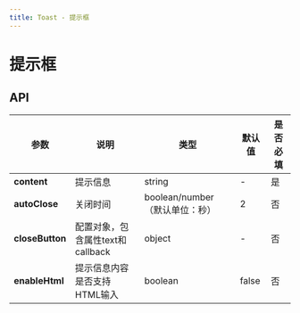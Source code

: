 ```yaml
---
title: Toast - 提示框
---
```

# 提示框


<ClientOnly>
<template>
<Container title="自动关闭">
    <template #list>
        <mi-button @click="showToast">点我出现</mi-button>
    </template>
<template #code>

  ```vue
<template>
    <mi-button @click="showToast">点我出现</mi-button>
</template>


<script>
  import Vue from 'vue';
  import Button from '../../src/components/button/Button.vue';
  import plugin from '../../src/plugin.js';
  import Toast from '../../src/components/toast/Toast.vue';
  Vue.use(plugin);
  export default {
    components: {
    'mi-button':Button,
    Toast
    },
    methods: {
      showToast(){
        this.$toast({
          content: 'hi 我是提示框',
        });
      }
    },
  };
</script>
  ```
</template>
</Container>
</template>

<template>
<Container title="自动关闭时间">
    <template #list>
        <mi-button @click="$toast({content: 'hi 我是提示框',
                                   autoClose: 1})">点我出现</mi-button>
    </template>
<template #code>

  ```vue
<template>
    <mi-button @click="showToast">点我出现</mi-button>
</template>


<script>
  import Vue from 'vue';
  import Button from '../../src/components/button/Button.vue';
  import plugin from '../../src/plugin.js';
  import Toast from '../../src/components/toast/Toast.vue';
  Vue.use(plugin);
  export default {
    components: {
    'mi-button':Button,
    Toast
    },
    methods: {
      showToast(){
        this.$toast({
          content: 'hi 我是提示框',
          autoClose: 1
        });
      }
    },
  };
</script>
  ```
</template>
</Container>
</template>

<template>
<Container title="手动关闭">
    <template #list>
       <mi-button @click="$toast({content: 'hi 我是提示框',
                                  autoClose:false,
                                  closeButton:{
                                  text:'关闭',
                                  callback:()=>{}
                                  }
                                  })">点我出现</mi-button>
    </template>
<template #code>

  ```vue
<template>
    <mi-button @click="showToast">点我出现</mi-button>
</template>


<script>
  import Vue from 'vue';
  import Button from '../../src/components/button/Button.vue';
  import plugin from '../../src/plugin.js';
  import Toast from '../../src/components/toast/Toast.vue';
  Vue.use(plugin);
  export default {
    components: {
    'mi-button':Button,
    Toast
    },
    methods: {
      showToast(){
        this.$toast({
          content: 'hi 我是提示框',
          autoClose:5,
          closeButton:{
          text:'关闭',
          callback:()=>{
          //  这里可以传一些回调内容
          }
          }
        });
      },
    },
  };
</script>
  ```
</template>
</Container>
</template>


<template>
<Container title="出现位置">
    <template #list>
        <mi-button @click="$toast({content: 'hi 我是提示框'})">上方出现</mi-button>
       <mi-button @click="$toast({content: 'hi 我是提示框',
                                  position:'middle'
                                  })">中间出现</mi-button>
       <mi-button @click="$toast({content: 'hi 我是提示框',
                                  position:'bottom'
                                  })">底部出现</mi-button>
    </template>
<template #code>

  ```vue
<template>
    <mi-button @click="showTop">上方出现</mi-button>
    <mi-button @click="showMiddle">中间出现</mi-button>
    <mi-button @click="showBottom">底部出现</mi-button>
</template>


<script>
  import Vue from 'vue';
  import Button from '../../src/components/button/Button.vue';
  import plugin from '../../src/plugin.js';
  import Toast from '../../src/components/toast/Toast.vue';
  Vue.use(plugin);
  export default {
    components: {
    'mi-button':Button,
    Toast
    },
    methods: {
      showTop(){
        this.$toast({
          content: 'hi 我是提示框',
        });
      },
      showMiddle(){
        this.$toast({
          content: 'hi 我是提示框',
          position:'middle'
        });
      },
      showBottom(){
        this.$toast({
          content: 'hi 我是提示框',
          position:'bottom'
        });
      },
    },
  };
</script>
  ```
</template>
</Container>
</template>

<template>
<Container title="手动关闭">
    <template #list>
       <mi-button @click="$toast({content: `<h1>标题</h1>`,
                                  enableHtml:true,
                                  })">点我出现</mi-button>
    </template>
<template #code>

  ```vue
<template>
    <mi-button @click="showToast">点我出现</mi-button>
</template>


<script>
  import Vue from 'vue';
  import Button from '../../src/components/button/Button.vue';
  import plugin from '../../src/plugin.js';
  import Toast from '../../src/components/toast/Toast.vue';
  Vue.use(plugin);
  export default {
    components: {
    'mi-button':Button,
    Toast
    },
    methods: {
      showToast(){
        this.$toast({
          content: `<h1>标题</h1>`,
          enableHtml:true,
        });
      },
    },
  };
</script>
  ```
</template>
</Container>
</template>

</ClientOnly>



<script>
  import Vue from 'vue';
  import Button from '../../src/components/button/Button.vue';
  import plugin from '../../src/plugin.js';
  import Toast from '../../src/components/toast/Toast.vue';
  Vue.use(plugin);
  export default {
    components: {
    'mi-button':Button,
    Toast
    },
    methods: {
      showToast(){
        this.$toast({
          content: 'hi 我是提示框',
        });
      }
    },
  };
</script>



## API

|    参数      | 说明 | 类型 | 默认值 | 是否必填 |
| ----------   | ---  | ---- | ----- | ----|
| **content**         | 提示信息  | string| - | 是 |
| **autoClose** | 关闭时间  | boolean/number（默认单位：秒） | 2 | 否 |          
| **closeButton**      | 配置对象，包含属性text和callback  | object | - | 否 |
| **enableHtml**     | 提示信息内容是否支持HTML输入  | boolean | false | 否 |
